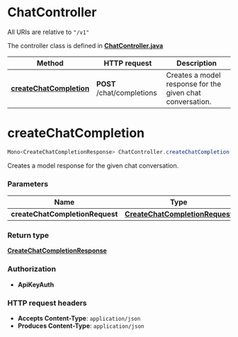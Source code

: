 # ChatController

All URIs are relative to `"/v1"`

The controller class is defined in **[ChatController.java](../../src/main/java/org/openapitools/controller/ChatController.java)**

Method | HTTP request | Description
------------- | ------------- | -------------
[**createChatCompletion**](#createChatCompletion) | **POST** /chat/completions | Creates a model response for the given chat conversation.

<a id="createChatCompletion"></a>
# **createChatCompletion**
```java
Mono<CreateChatCompletionResponse> ChatController.createChatCompletion(createChatCompletionRequest)
```

Creates a model response for the given chat conversation.

### Parameters
Name | Type | Description  | Notes
------------- | ------------- | ------------- | -------------
**createChatCompletionRequest** | [**CreateChatCompletionRequest**](../../docs/models/CreateChatCompletionRequest.md) |  |

### Return type
[**CreateChatCompletionResponse**](../../docs/models/CreateChatCompletionResponse.md)

### Authorization
* **ApiKeyAuth**

### HTTP request headers
 - **Accepts Content-Type**: `application/json`
 - **Produces Content-Type**: `application/json`

